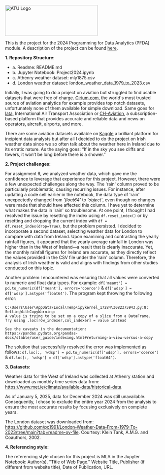 <img src="https://studenthub.atu.ie/assets/ATU_Logo.fa93bf0a.svg" alt="ATU Logo" width="300" height="100">

This is the project for the 2024 Programming for Data Analytics (PFDA) module. A description of the project can be found [here](https://github.com/andrewbeattycourseware/PFDA-courseware/blob/main/labs/Project%20Description.pdf). 

**1. Repository Structure:**

- a. Readme: README.md
- b. Jupyter Notebook: Project2024.ipynb
- c. Athenry weather dataset: mly1875.csv
- d. London weather dataset: london_weather_data_1979_to_2023.csv

Initially, I was going to do a project on aviation but struggled to find usable datasets that were free of charge. [Cirium.com](www.cirium.com), the world's most trusted source of aviation analytics for example provides top notch datasets, unfortunately none of them available for simple download. Same goes for [Iata](www.iata.org), International Air Transport Association or [CH-Aviation](https://www.ch-aviation.com), a subscription-based platform that provides accurate and reliable data and news on operators, aircraft, airports, and more. 

There are some aviation datasets available on [Kaggle](https://www.kaggle.com/) a brilliant platform for incipient data analysts but after all I decided to do the project on Irish weather data since we so often talk about the weather here in Ireland due to its erratic nature. As the saying goes: “If in the sky you see cliffs and towers, it won’t be long before there is a shower.” 

**2. Project challenges:**

For assignment 6, we analyzed weather data, which gave me the confidence to leverage that experience for this project. However, there were a few unexpected challenges along the way. The 'rain' column proved to be particularly problematic, causing recurring issues. For instance, after updating a code cell earlier in the notebook, the data type of 'rain' unexpectedly changed from *'float64'* to *'object'*, even though no changes were made that should have affected this column. I have yet to determine what makes the data in 'rain' so troublesome. At one point, I thought I had resolved the issue by resetting the index using `df.reset_index()` or by resetting and dropping the current index with `df = df.reset_index(drop=True)`, but the problem persisted. I decided to incorporate a second dataset, selecting weather data for London to compare with data from Ireland. Upon examining and contrasting the yearly rainfall figures, it appeared that the yearly average rainfall in London was higher than in the West of Ireland—a result that is clearly inaccurate. Yet, the monthly rainfall figures for Ireland are accurate, as they directly reflect the values provided in the CSV file under the 'rain' column. Therefore, the analysis of Irish weather is valid and aligns with findings from other studies conducted on this topic.

Another problem I encountered was ensuring that all values were converted to numeric and float data types. For example: `df['meant'] = pd.to_numeric(df['meant'], errors='coerce')` & `df['wdsp'] = df['wdsp'].astype('float64')`. The program kept throwing the following error: 

```
C:\Users\User\AppData\Local\Temp\ipykernel_17284\3082375943.py:8: SettingWithCopyWarning: 
A value is trying to be set on a copy of a slice from a DataFrame.
Try using .loc[row_indexer,col_indexer] = value instead

See the caveats in the documentation: https://pandas.pydata.org/pandas-docs/stable/user_guide/indexing.html#returning-a-view-versus-a-copy
```

The solution that successfully resolved the error was implemented as follows: `df.loc[:, 'wdsp'] = pd.to_numeric(df['wdsp'], errors='coerce')` & `df.loc[:, 'wdsp'] = df['wdsp'].astype('float64')`.

**3. Datasets:**

Weather data for the West of Ireland was collected at Athenry station and downloaded as monthly time series data from: https://www.met.ie/climate/available-data/historical-data.

As of January 5, 2025, data for December 2024 was still unavailable. Consequently, I chose to exclude the entire year 2024 from the analysis to ensure the most accurate results by focusing exclusively on complete years.

The London dataset was downloaded from: https://github.com/pc1991/London-Weather-Data-From-1979-To-2023/tree/main?tab=readme-ov-file. Courtesy: Klein Tank, A.M.G. and Coauthors, 2002.

**4. Referencing style:**

The referencing style chosen for this project is MLA in the Jupyter Notebook: Author(s). "Title of Web Page." Website Title, Publisher (if different from website title), Date of Publication, URL. 